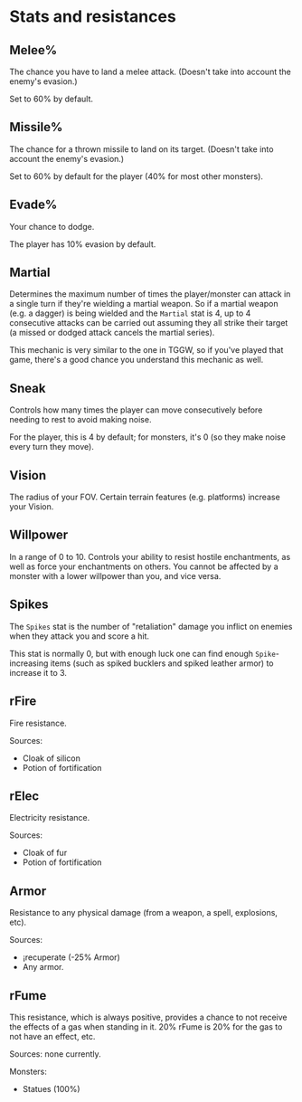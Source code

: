 # Stats and resistances

## Melee%

The chance you have to land a melee attack. (Doesn't take into account the
enemy's evasion.)

Set to 60% by default.

## Missile%

The chance for a thrown missile to land on its target. (Doesn't take into
account the enemy's evasion.)

Set to 60% by default for the player (40% for most other monsters).

## Evade%

Your chance to dodge.

The player has 10% evasion by default.

## Martial

Determines the maximum number of times the player/monster can attack in a single turn if
they're wielding a martial weapon. So if a martial weapon (e.g. a dagger) is
being wielded and the `Martial` stat is 4, up to 4 consecutive attacks can be
carried out assuming they all strike their target (a missed or dodged attack
cancels the martial series).

This mechanic is very similar to the one in TGGW, so if you've played that game,
there's a good chance you understand this mechanic as well.

## Sneak

Controls how many times the player can move consecutively before needing to rest
to avoid making noise.

For the player, this is 4 by default; for monsters, it's 0 (so they make noise
every turn they move).

## Vision

The radius of your FOV. Certain terrain features (e.g. platforms) increase your
Vision.

## Willpower

In a range of 0 to 10. Controls your ability to resist hostile enchantments, as
well as force your enchantments on others. You cannot be affected by a monster
with a lower willpower than you, and vice versa.

## Spikes

The `Spikes` stat is the number of "retaliation" damage you inflict on enemies
when they attack you and score a hit.

This stat is normally 0, but with enough luck one can find enough
`Spike`-increasing items (such as spiked bucklers and spiked leather armor) to
increase it to 3.

## rFire

Fire resistance.

Sources:
- Cloak of silicon
- Potion of fortification

## rElec

Electricity resistance.

Sources:
- Cloak of fur
- Potion of fortification

## Armor

Resistance to any physical damage (from a weapon, a spell, explosions, etc).

Sources:
- ¡recuperate (-25% Armor)
- Any armor.

## rFume

This resistance, which is always positive, provides a chance to not receive the
effects of a gas when standing in it. 20% rFume is 20% for the gas to not have
an effect, etc.

Sources: none currently.

Monsters:
- Statues (100%)
